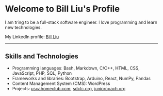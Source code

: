
# Welcome to **Bill Liu's** Profile

I am tring to be a full-stack software engineer. I love programming and learn new technologies.

My LinkedIn profile: [Bill Liu](https://www.linkedin.com/in/bill-liu-452279372/)

***

## Skills and Technologies
* Programming languages: Bash, Markdown, C/C++, HTML, CSS, JavaScript, PHP, SQL, Python
* Frameworks and libraries: Bootstrap, Arduino, React, NumPy, Pandas
* Content Management System (CMS): WordPress
* Projects: [uscahomeclub.com](https://www.uscahomeclub.com/), [sdctc.org](https://sdctc.org/), [juniorcoach.org](https://juniorcoach.org/)


